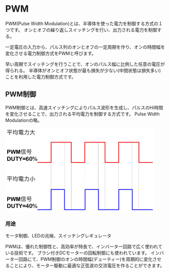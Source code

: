 # PWM
PWM(Pulse Width Modulation)とは、半導体を使った電力を制御する方式の１つです。
オンとオフの繰り返しスイッチングを行い、出力される電力を制御する。

一定電圧の入力から、パルス列のオンとオフの一定周期を作り、オンの時間幅を変化させる電力制御方式をPWMと呼びます。

早い周期でスイッチングを行うことで、オンのパルス幅に比例した任意の電圧が得られる。
半導体がオンとオフ状態が最も損失が少ない(中間状態は損失多い)ことを利用した電力制御方式です。

## PWM制御
PWM制御とは、高速スイッチングによりパルス波形を生成し、パルスのHi時間を変化させることで、出力される平均電力を制御する方式です。
Pulse Width Modulationの略。

![alt text](image/2/1.png)


### 用途
モータ制御、LEDの兆候、スイッチングレギュレータ

PWMは、優れた制御性と、高効率が特長で、インバーター回路で広く使われている技術です。
ブラシ付きDCモーターの回転制御にも使われています。
インバーター回路にて、PWM制御のオンの時間幅(デューティー)を周期的に変化させることにより、モーター駆動に最適な正弦波の交流電圧を作ることができます。


